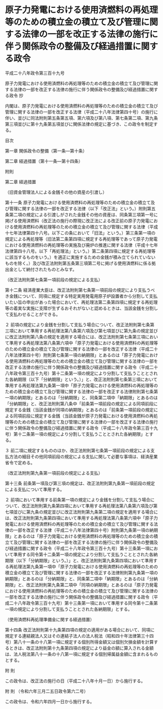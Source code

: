 # 原子力発電における使用済燃料の再処理等のための積立金の積立て及び管理に関する法律の一部を改正する法律の施行に伴う関係政令の整備及び経過措置に関する政令

平成二十八年政令第三百十九号

原子力発電における使用済燃料の再処理等のための積立金の積立て及び管理に関する法律の一部を改正する法律の施行に伴う関係政令の整備及び経過措置に関する政令 抄

内閣は、原子力発電における使用済燃料の再処理等のための積立金の積立て及び管理に関する法律の一部を改正する法律（平成二十八年法律第四十号）の施行に伴い、並びに同法附則第五条第五項、第六項及び第八項、第七条第二項、第九条第三項並びに第十九条第五項並びに関係法律の規定に基づき、この政令を制定する。

目次

第一章 関係政令の整備（第一条―第十条）

第二章 経過措置（第十一条―第十四条）

附則

第二章 経過措置

（旧資金管理法人による金銭その他の資産の引渡し）

第十一条 原子力発電における使用済燃料の再処理等のための積立金の積立て及び管理に関する法律の一部を改正する法律（以下「改正法」という。）附則第五条第二項の規定による引渡しがされた金銭その他の資産は、同条第三項第一号に掲げる使用済燃料（改正法の施行の際現に改正法による改正前の原子力発電における使用済燃料の再処理等のための積立金の積立て及び管理に関する法律（平成十七年法律第四十八号。以下この条において「旧法」という。）第三条第一項の規定による再処理等（旧法第二条第四項に規定する再処理等であって原子力発電における使用済燃料の再処理等の実施及び廃炉の推進に関する法律（平成十七年法律第四十八号。以下「再処理法」という。）第二条第四項に規定する再処理等に該当するものをいう。）を適正に実施するための金銭が積み立てられていないものを除く。）及び改正法附則第五条第三項第二号に掲げる使用済燃料に係る拠出金として納付されたものとみなす。

（改正法附則第七条第一項前段の規定による支払）

第十二条 経済産業大臣は、改正法附則第七条第一項前段の規定により支払うべき金銭について、同項に規定する特定実用発電用原子炉設置者から分割して支払いたい旨の申出があった場合において、再処理法第二条第四項に規定する再処理等の着実な実施に支障が生ずるおそれがないと認めるときは、当該金銭を分割して支払わせることができる。

２ 前項の規定により金銭を分割して支払う場合について、改正法附則第七条第三項において準用する再処理法第八条第六項及び第七項並びに第九条の規定並びに改正法附則第八条の規定を適用する場合には、改正法附則第七条第三項において準用する再処理法第八条第六項中「原子力発電における使用済燃料の再処理等のための積立金の積立て及び管理に関する法律の一部を改正する法律（平成二十八年法律第四十号）附則第七条第一項の納期限」とあるのは「原子力発電における使用済燃料の再処理等のための積立金の積立て及び管理に関する法律の一部を改正する法律の施行に伴う関係政令の整備及び経過措置に関する政令（平成二十八年政令第三百十九号）第十二条第一項の規定により分割して支払うこととされた各納期限（以下「分納期限」という。）」と、改正法附則第七条第三項において準用する再処理法第九条第一項中「原子力発電における使用済燃料の再処理等のための積立金の積立て及び管理に関する法律の一部を改正する法律附則第七条第一項の納期限」とあるのは「分納期限」と、同条第二項中「納期限」とあるのは「分納期限」と、改正法附則第八条中「前条第一項前段の規定による同項前段に規定する金銭（当該金銭が同項の納期限」とあるのは「前条第一項前段の規定による同項前段に規定する金銭（当該金銭が原子力発電における使用済燃料の再処理等のための積立金の積立て及び管理に関する法律の一部を改正する法律の施行に伴う関係政令の整備及び経過措置に関する政令（平成二十八年政令第三百十九号）第十二条第一項の規定により分割して支払うこととされた各納期限」とする。

３ 前二項に規定するもののほか、改正法附則第七条第一項前段の規定による支払方法の細目その他同項前段の規定による支払に関して必要な事項は、経済産業省令で定める。

（改正法附則第九条第一項前段の規定による支払）

第十三条 前条第一項及び第三項の規定は、改正法附則第九条第一項前段の規定による支払について準用する。

２ 前項において準用する前条第一項の規定により金銭を分割して支払う場合について、改正法附則第九条第四項において準用する再処理法第八条第六項及び第七項並びに第九条の規定並びに改正法附則第九条第二項の規定を適用する場合には、改正法附則第九条第四項において準用する再処理法第八条第六項中「原子力発電における使用済燃料の再処理等のための積立金の積立て及び管理に関する法律の一部を改正する法律（平成二十八年法律第四十号）附則第九条第一項の納期限」とあるのは「原子力発電における使用済燃料の再処理等のための積立金の積立て及び管理に関する法律の一部を改正する法律の施行に伴う関係政令の整備及び経過措置に関する政令（平成二十八年政令第三百十九号）第十三条第一項において準用する同令第十二条第一項の規定により分割して支払うこととされた各納期限（以下「分納期限」という。）」と、改正法附則第九条第四項において準用する再処理法第九条第一項中「原子力発電における使用済燃料の再処理等のための積立金の積立て及び管理に関する法律の一部を改正する法律附則第九条第一項の納期限」とあるのは「分納期限」と、同条第二項中「納期限」とあるのは「分納期限」と、改正法附則第九条第二項中「同項の納期限」とあるのは「原子力発電における使用済燃料の再処理等のための積立金の積立て及び管理に関する法律の一部を改正する法律の施行に伴う関係政令の整備及び経過措置に関する政令（平成二十八年政令第三百十九号）第十三条第一項において準用する同令第十二条第一項の規定により分割して支払うこととされた各納期限」とする。

（使用済燃料再処理準備金に関する経過措置）

第十四条 改正法附則第十九条第四項の規定の適用がある場合において、同項に規定する連結親法人又はその連結子法人の法人税法（昭和四十年法律第三十四号）第八十一条の十八第一項に規定する個別所得金額又は個別欠損金額を計算するときは、改正法附則第十九条第四項の規定により益金の額に算入される金額は、法人税法第八十一条の十八第一項に規定する個別帰属益金額に含まれるものとする。

附 則

この政令は、改正法の施行の日（平成二十八年十月一日）から施行する。

附 則 （令和六年三月二五日政令第六二号）

この政令は、令和六年四月一日から施行する。
